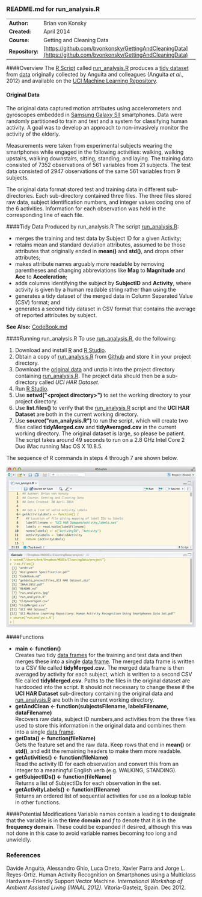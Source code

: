 ### README.md for run_analysis.R
|                |                                                        |
|:---------------|:-------------------------------------------------------|
|**Author:**     | Brian von Konsky
|**Created:**    | April 2014
|**Course:**     | Getting and Cleaning Data
|**Repository:** | [https://github.com/bvonkonsky/GettingAndCleaningData](https://github.com/bvonkonsky/GettingAndCleaningData)

####Overview
The [R Script](http://www.r-project.org/) called [run_analysis.R](https://github.com/bvonkonsky/GettingAndCleaningData/blob/master/run_analysis.R) produces a [tidy dataset](vita.had.co.nz/papers/tidy-data.pdf) from [data](http://archive.ics.uci.edu/ml/machine-learning-databases/00240/) originally collected by Anguita and colleagues (Anguita _et al_., 2012) and available on the [UCI Machine Learning Repository](http://archive.ics.uci.edu/ml/datasets/Human+Activity+Recognition+Using+Smartphones).  

#### Original Data 
The original data captured motion attributes using accelerometers and gyroscopes embedded in [Samsung Galaxy SII](http://www.samsung.com/au/smartphone/galaxy-s-2/index.html) smartphones. Data were randomly partitioned to train and test and a system for classifying human activity. A goal was to develop an approach to non-invasively monitor the activity of the elderly.

Measurements were taken from experimental subjects wearing the smartphones while engaged in the following activities: walking, walking upstairs, walking downstairs, sitting, standing, and laying. The training data consisted of 7352 observations of 561 variables from 21 subjects. The test data consisted of 2947 observations of the same 561 variables from 9 subjects. 

The original data format stored test and training data in different sub-directories.  Each sub-directory contained three files. The three files stored raw data, subject identification numbers, and integer values coding one of the 6 activities.  Information for each observation was held in the corresponding line of each file.

####Tidy Data Produced by run_analysis.R
The script [run_analysis.R](https://github.com/bvonkonsky/GettingAndCleaningData/blob/master/run_analysis.R):
* merges the training and test data by Subject ID for a given Activity;
* retains mean and standard deviation attributes, assumed to be those attributes that originally ended in **mean()** and **std()**, and drops other attributes;
* makes attribute names arguably more readable by removing parentheses and changing abbreviations like **Mag** to **Magnitude** and **Acc** to **Acceleration**;
* adds columns identifying the subject by **SubjectID** and **Activity**, where activity is given by a human readable string rather than using the 
* generates a tidy dataset of the merged data in Column Separated Value (CSV) format; and
* generates a second tidy dataset in CSV format that contains the average of reported attributes by subject.

**See Also:** [CodeBook.md](https://github.com/bvonkonsky/GettingAndCleaningData/blob/master/CodeBook.md)

####Running run_analysis.R
To use [run_analysis.R](https://github.com/bvonkonsky/GettingAndCleaningData/blob/master/run_analysis.R), do the following:

1. Download and install [R](http://www.r-project.org/) and [R Studio](https://www.rstudio.com/).
2. Obtain a copy of [run_analysis.R](https://github.com/bvonkonsky/GettingAndCleaningData/blob/master/run_analysis.R) from [Github](https://github.com/) and store it in your project directory.
3. Download the [original data](http://archive.ics.uci.edu/ml/machine-learning-databases/00240/) and unzip it into the project directory containing [run_analysis.R](https://github.com/bvonkonsky/GettingAndCleaningData/blob/master/run_analysis.R). The project data should then be a sub-directory called *UCI HAR Dataset*.
4. Run [R Studio](https://www.rstudio.com/).
5. Use **setwd("\<project directory\>")** to set the working directory to your project directory.
6. Use **list.files()** to verify that the [run_analysis.R](https://github.com/bvonkonsky/GettingAndCleaningData/blob/master/run_analysis.R) script and the **UCI HAR Dataset** are both in the current working directory.
7. Use **source("run_analysis.R")** to run the script, which will create two files called **tidyMerged.csv** and **tidyAveraged.csv** in the current working directory. The original dataset is large, so please be patient. The script takes around 49 seconds to run on a 2.8 GHz Intel Core 2 Duo iMac running Mac OS X 10.8.5.

The sequence of R commands in steps 4 through 7 are shown below.
 
![Running the script RStudio](https://github.com/bvonkonsky/GettingAndCleaningData/raw/master/_Fig1.png)

####Functions
* **main <- function()** </br> Creates two tidy [data frames](http://stat.ethz.ch/R-manual/R-devel/library/base/html/data.frame.html) for the training and test data and then merges these into a single [data frame](http://stat.ethz.ch/R-manual/R-devel/library/base/html/data.frame.html). The merged data frame is written to a CSV file called **tidyMerged.csv**. The merged data frame is then averaged by activity for each subject, which is written to a second CSV file called **tidyMerged.csv**.  Paths to the files in the original dataset are hardcoded into the script. It should not necessary to change these if the **UCI HAR Dataset** sub-directory containing the original data and [run_analysis.R](https://github.com/bvonkonsky/GettingAndCleaningData/blob/master/run_analysis.R) are both in the current working directory.
* **getAndClean <- function(subjectsFilename, labelsFilename, dataFilename)** </br> Recovers raw data, subject ID numbers,and activities from the three files used to store this information in the original data and combines them into a single [data frame](http://stat.ethz.ch/R-manual/R-devel/library/base/html/data.frame.html).
* **getData() <- function(fileName)** </br> Gets the feature set and the raw data. Keep rows that end in **mean()** or **std()**, and edit the remaining headers to make them more readable.
* **getActivities() <- function(fileName)** </br> Read the activity ID for each observation and convert this from an integer to a meaningful English verb (e.g. WALKING, STANDING).
* **getSubjectIDs() <- function(fileName)** </br> Returns a list of SubjectIDs for each observation in the set.
* **getActivityLabels() <- function(filename)** </br> Returns an ordered list of sequential activities for use as a lookup table in other functions.

####Potential Modifications
Variable names contain a leading **t** to designate that the variable is in the **time domain** and *f* to denote that it is in the **frequency domain**. These could be expanded if desired, although this was not done in this case to avoid variable names becoming too long and unwieldly.

### References
Davide Anguita, Alessandro Ghio, Luca Oneto, Xavier Parra and Jorge L. Reyes-Ortiz. Human Activity Recognition on Smartphones using a Multiclass Hardware-Friendly Support Vector Machine. _International Workshop of Ambient Assisted Living (IWAAL 2012)_. Vitoria-Gasteiz, Spain. Dec 2012.

